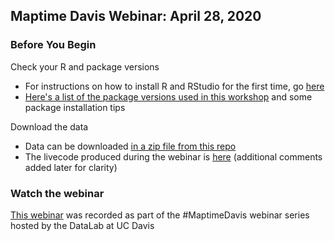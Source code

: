 ## Maptime Davis Webinar: April 28, 2020

### Before You Begin

Check your R and package versions
* For instructions on how to install R and RStudio for the first time, go [here](https://github.com/ldnagel/spatial-r-for-gis-users/blob/master/getting_started/Install-R-RStudio.md)
* [Here's a list of the package versions used in this workshop](https://github.com/ldnagel/spatial-r-for-gis-users/blob/master/getting_started/r-packages.md) and some package installation tips

Download the data
* Data can be downloaded [in a zip file from this repo](https://github.com/ldnagel/spatial-r-for-gis-users/tree/master/data)
* The livecode produced during the webinar is [here](https://github.com/ldnagel/spatial-r-for-gis-users/blob/master/scripts/maptime_workshop_code.R) (additional comments added later for clarity)

### Watch the webinar 

[This webinar](https://www.youtube.com/watch?v=vbNS5d3dB6o) was recorded as part of the #MaptimeDavis webinar series hosted by the DataLab at UC Davis
